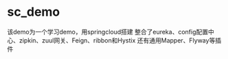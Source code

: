 # sc_demo
该demo为一个学习demo，用springcloud搭建
整合了eureka、config配置中心、zipkin、zuul网关、Feign、ribbon和Hystix
还有通用Mapper、Flyway等插件
